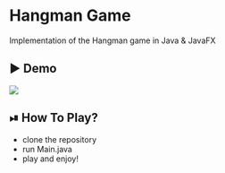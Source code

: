 
# Hangman Game 
Implementation of the Hangman game in Java & JavaFX
## ▶ Demo  
![](https://github.com/BrachiFrenkel/Hangman/blob/main/hangman.gif)
## ⏯ How To Play?
* clone the repository
* run Main.java
* play and enjoy!
